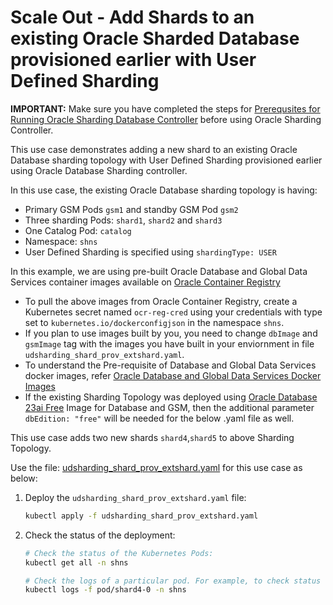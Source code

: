 # Scale Out - Add Shards to an existing Oracle Sharded Database provisioned earlier with User Defined Sharding

**IMPORTANT:** Make sure you have completed the steps for [Prerequsites for Running Oracle Sharding Database Controller](../../README.md#prerequsites-for-running-oracle-sharding-database-controller) before using Oracle Sharding Controller.

This use case demonstrates adding a new shard to an existing Oracle Database sharding topology with User Defined Sharding provisioned earlier using Oracle Database Sharding controller.

In this use case, the existing Oracle Database sharding topology is having:

* Primary GSM Pods `gsm1` and standby GSM Pod `gsm2`
* Three sharding Pods: `shard1`, `shard2` and `shard3`
* One Catalog Pod: `catalog`
* Namespace: `shns`
* User Defined Sharding is specified using `shardingType: USER`

In this example, we are using pre-built Oracle Database and Global Data Services container images available on [Oracle Container Registry](https://container-registry.oracle.com/)
  * To pull the above images from Oracle Container Registry, create a Kubernetes secret named `ocr-reg-cred` using your credentials with type set to `kubernetes.io/dockerconfigjson` in the namespace `shns`.
  * If you plan to use images built by you, you need to change `dbImage` and `gsmImage` tag with the images you have built in your enviornment in file `udsharding_shard_prov_extshard.yaml`.
  * To understand the Pre-requisite of Database and Global Data Services docker images, refer [Oracle Database and Global Data Services Docker Images](../../README.md#3-oracle-database-and-global-data-services-docker-images)
  * If the existing Sharding Topology was deployed using [Oracle Database 23ai Free](https://www.oracle.com/database/free/get-started/) Image for Database and GSM, then the additional parameter `dbEdition: "free"` will be needed for the below .yaml file as well.

This use case adds two new shards `shard4`,`shard5` to above Sharding Topology.

Use the file: [udsharding_shard_prov_extshard.yaml](./udsharding_shard_prov_extshard.yaml) for this use case as below:

1. Deploy the `udsharding_shard_prov_extshard.yaml` file:
    ```sh
    kubectl apply -f udsharding_shard_prov_extshard.yaml
    ```
2. Check the status of the deployment:
    ```sh
    # Check the status of the Kubernetes Pods:
    kubectl get all -n shns

    # Check the logs of a particular pod. For example, to check status of pod "shard4-0":
    kubectl logs -f pod/shard4-0 -n shns
